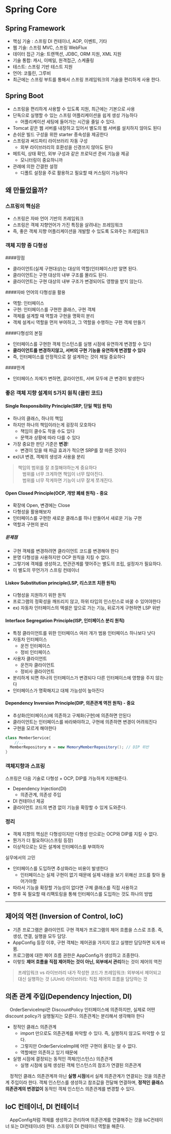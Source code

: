 # Spring Core

## Spring Framework

- 핵심 기술 : 스프링 DI 컨테이너, AOP, 이벤트, 기타
- 웹 기술: 스프링 MVC, 스프링 WebFlux
- 데이터 접근 기술: 트랜잭션, JDBC, ORM 지원, XML 지원
- 기술 통합: 캐시, 이메일, 원격접근, 스케쥴링
- 테스트: 스프링 기반 테스트 지원
- 언어: 코틀린, 그루비
- 최근에는 스프링 부트를 통해서 스프링 프레임워크의 기술을 편리하게 사용 한다.

## Spring Boot

- 스프링을 편리하게 사용할 수 있도록 지원, 최근에는 기본으로 사용
- 단독으로 실행할 수 있는 스프링 어플리케이션을 쉽게 생성 가능하다
  - 어플리케이션 세팅에 들어가는 시간을 줄일 수 있다.
- Tomcat 같은 웹 서버를 내장하고 있어서 별도의 웹 서버를 설치하지 않아도 된다
- 손쉬운 빌드 구성을 위한 starter 종속성을 제공한다
- 스프링과 써드파티 라이브러리 자동 구성
  - 외부 라이브러리의 호환성을 신경쓰지 않아도 된다
- 메트릭, 상태 확인, 외부 구성과 같은 프로덕션 준비 기능을 제공
  - 모니터링이 중요하니까
- 관례에 의한 간결한 설정
  - 디폴트 설정을 주로 활용하고 필요할 때 커스텀이 가능하다

## 왜 만들었을까?

### 스프링의 핵심은

- 스프링은 자바 언어 기반의 프레임워크
- 스프링은 객체 지향언어가 가진 특징을 살려내는 프레임워크
- 즉, 좋은 객체 지향 어플리케이션을 개발할 수 있도록 도와주는 프레임워크

### 객체 지향 중 다형성

####장점
- 클라이언트(실제 구현대상)는 대상의 역할(인터페이스)만 알면 된다.
- 클라이언트는 구현 대상의 내부 구조를 몰라도 된다.
- 클라이언트는 구현 대상의 내부 구조가 변경되어도 영향을 받지 않는다.

####자바 언어의 다형성을 활용
- 역할: 인터페이스
- 구현: 인터페이스를 구현한 클래스, 구현 객체
- 객체를 설계할 때 역할과 구현을 명확히 분리
- 객체 설계시 역할을 먼저 부여하고, 그 역할을 수행하는 구현 객체 만들기

####다형성의 본질
- 인터페이스를 구현한 객체 인스턴스를 실행 시점에 유연하게 변경할 수 있다
- **클라이언트를 변경하지않고, 서버의 구현 기능을 유연하게 변경할 수 있다** 
- 즉, 인터페이스를 안정적으로 잘 설계하는 것이 제일 중요하다

####한계
- 인터페이스 자체가 변하면, 글라이언트, 서버 모두에 큰 변경이 발생한다

### 좋은 객체 지향 설계의 5가지 원칙 (클린 코드)

#### Single Responsibility Principle(SRP, 단일 책임 원칙)

- 하나의 클래스, 하나의 책임
- 하지만 하나의 책임이라는게 굉장히 모호하다
  - 책임이 클수도 작을 수도 있다
  - 문맥과 상황에 따라 다를 수 있다
- 가장 중요한 판단 기준은 **변경**!
  - 변경이 있을 때 파급 효과가 적으면 SRP를 잘 따른 것이다
- ex)UI 변경, 객체의 생성과 사용을 분리
> 책임의 범위를 잘 조절해야하는게 중요하다  
> 　범위를 너무 크게하면 책임이 너무 많아진다.  
> 　범위를 너무 작게하면 기능이 너무 잘게 쪼개진다.

#### Open Closed Principle(OCP, 개방 폐쇄 원칙) - 중요

- 확장에 Open, 변경에는 Close
- 다형성을 활용해보자
- 인터페이스를 구현한 새로운 클래스를 하나 만들어서 새로운 기능 구현
- 역할과 구현의 분리

##### 문제점

- 구현 객체를 변경하려면 클라이언트 코드를 변경해야 한다
- 분명 다형성을 사용하지만 OCP 원칙을 지킬 수 없다.
- 그렇기에 객체를 생성하고, 연관관계를 맺어주는 별도의 조립, 설정자가 필요하다.
- 이 별도의 무언가가 스프링 컨테이너

#### Liskov Substitution principle(LSP, 리스코프 치환 원칙)

- 다형성을 지원하기 위한 원칙
- 프로그램의 정확성을 깨뜨리지 않고, 하위 타입의 인스턴스로 바꿀 수 있어야한다
- ex) 자동차 인터페이스의 엑셀은 앞으로 가는 기능, 뒤로가게 구현하면 LSP 위반

#### Interface Segregation Principle(ISP, 인터페이스 분리 원칙)

- 특정 클라이언트를 위한 인터페이스 여러 개가 범용 인터페이스 하나보다 낫다
- 자동차 인터페이스
  - 운전 인터페이스
  - 정비 인터페이스
- 사용자 클라이언트
  - 운전자 클라이언트
  - 정비사 클라이언트
- 분리하게 되면 하나의 인터페이스가 변경되다 다른 인터페이스에 영향을 주지 않는다
- 인터페이스가 명확해지고 대체 가능성이 높아진다

#### Dependency Inversion Principle(DIP, 의존관계 역전 원칙) - 중요

- 추상화(인터페이스)에 의존하고 구체화(구현)에 의존하면 안된다
- 클라이언트는 인터페이스를 바라봐야하고, 구현에 의존하면 변경이 어려워진다
- 구현을 모르게 해야한다
```java
class MemberService{
    //...
  MemberRepository m = new MemoryMemberRepository(); // DIP 위반
}
```

### 객체지향과 스프링

스프링은 다음 기술로 다형성 + OCP, DIP를 가능하게 지원해준다.
- Dependency Injection(DI)
  - 의존관계, 의존성 주입
- DI 컨테이너 제공
- 클라이언트 코드의 변경 없이 기능을 확장할 수 있게 도와준다.

### 정리

- 객체 지향의 핵심은 다형성이지만 다형성 만으로는 OCP와 DIP를 지킬 수 없다.
- 뭔가가 더 필요하다(스프링 등장)
- 이상적으로는 모든 설계에 인터페이스를 부여하자

실무에서의 고민
- 인터페이스를 도입하면 추상화라는 비용이 발생한다
  - 인터페이스는 실제 구현이 없기 때문에 실제 내용을 보기 위해선 코드를 찾아 들어가야함
- 따라서 기능을 확장할 가능성이 없다면 구체 클래스를 직접 사용하고
- 향후 꼭 필요할 때 리팩토링을 통해 인터페이스를 도입하는 것도 하나의 방법

---

## 제어의 역전 (Inversion of Control, IoC)

- 기존 프로그램은 클라이언트 구현 객체가 프로그램의 제어 흐름을 스스로 조종. 즉, 생성, 연결, 실행을 모두 담당.
- AppConfig 등장 이후, 구현 객체는 제어권을 가지지 않고 실행만 담당하면 되게 바뀜.
- 프로그램에 대한 제어 흐름 권한은 AppConfig가 생성하고 조종한다.
- 이렇듯 **제어 흐름을 직접 제어하는 것이 아닌, 외부에서 관리**하는 것이 제어의 역전

> 프레임워크 vs 라이브러리
> 내가 작성한 코드가
> 프레임워크: 외부에서 제어되고 대신 실행하는 것 (JUnit)
> 라이브러리: 직접 제어의 흐름을 담당하는 것

## 의존 관계 주입(Dependency Injection, DI)

　OrderServiceImpl은 DiscountPolicy 인터페이스에 의존하지만, 실제로 어떤 discount policy가 실행될지는 모른다.
의존관계는 분리해서 생각해야 한다
- 정적인 클래스 의존관계
  - import 만으로도 의존관계를 파악할 수 있다. 즉, 실행하지 않고도 파악할 수 있다.
  - 그렇지만 OrderServiceImpl에 어떤 구현이 올지는 알 수 없다.
  - 역할에만 의존하고 있기 때문에
- 실행 시점에 결정되는 동적인 객체(인스턴스) 의존관계
  - 실행 시점에 실제 생성된 객체 인스턴스의 참조가 연결된 의존관계

　정적인 클래스 의존관계까 아닌 **실행 시점**에서 실제 의존관계가 연결되는 것을 의존관계 주입이라 한다.
객체 인스턴스를 생성하고 참조값을 전달해 연결하며, **정적인 클래스 의존관계의 변경없이** 동적인 객체 인스턴스 의존관계를 변경할 수 있다.

## IoC 컨테이너, DI 컨테이너

　AppConfig처럼 객체를 생성하고 관리하며 의존관계를 연결해주는 것을 IoC컨테이너 또는 DI컨테이너라 한다.
스프링이 DI 컨테이너 역할을 해준다.